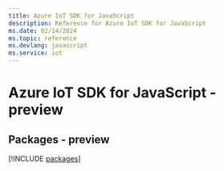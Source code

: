```yaml
---
title: Azure IoT SDK for JavaScript
description: Reference for Azure IoT SDK for JavaScript
ms.date: 02/14/2024
ms.topic: reference
ms.devlang: javascript
ms.service: iot
---
```

# Azure IoT SDK for JavaScript - preview
## Packages - preview
[!INCLUDE [packages](iot-index.md)]